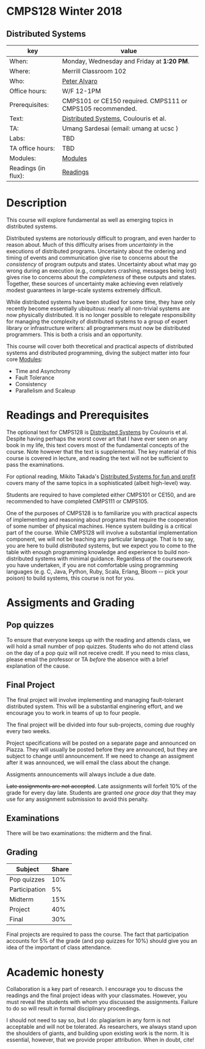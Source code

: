 # CMPS128 Winter 2018
## Distributed Systems
| key | value | 
|-----|-------|
|When: | Monday, Wednesday and Friday at <b>1:20 PM</b>. |
|Where: | Merrill Classroom 102 |
|Who: | [Peter Alvaro](http://people.ucsc.edu/~palvaro/) |
|Office hours: | W/F 12-1PM |
|Prerequisites: | CMPS101 or CE150 required. CMPS111 or CMPS105 recommended. |
|Text: | [Distributed Systems](http://www.amazon.com/Distributed-Systems-Concepts-Design-5th/dp/0132143011/), Coulouris et al.|
|TA: | Umang Sardesai (email: umang at ucsc )|
|Labs: | TBD|
|TA office hours: | TBD|
|Modules: | [Modules](modules.md)|
|Readings (in flux): | [Readings](readings.md)|

# Description

This course will explore fundamental as well as emerging topics in distributed systems.

Distributed systems are notoriously difficult to program, and even harder to reason about.  Much of this difficulty arises from *uncertainty* in the executions of distributed programs.  Uncertainty about the ordering and timing of events and communication give rise to concerns about the *consistency* of program outputs and states. Uncertainty about what may go wrong during an execution (e.g., computers crashing, messages being lost) gives rise to concerns about the *completeness* of these outputs and states.  Together, these sources of uncertainty make achieving even relatively modest guarantees in large-scale systems extremely difficult.

While distributed systems have been studied for some time, they have only recently become essentially ubiquitous:
nearly all non-trivial systems are now physically distributed.  It is no longer possible to relegate responsibility for managing the complexity of distributed systems to a group of expert library or infrastructure writers: all programmers must now be distributed programmers. This is both a crisis and an opportunity.

This course will cover both theoretical and practical aspects of distributed systems and distributed programming, diving the subject
matter into four core [Modules](modules.md):

 * Time and Asynchrony
 * Fault Tolerance
 * Consistency
 * Parallelism and Scaleup

 
# Readings and Prerequisites

The optional text for CMPS128 is [Distributed Systems](http://www.amazon.com/Distributed-Systems-Concepts-Design-5th/dp/0132143011/) by Coulouris et al.  Despite having perhaps the worst cover art that I have ever seen on any book in my life, this text covers most of the fundamental
concepts of the course.  Note however that the text is supplemental.  The key material of this course is covered in lecture, and reading the text will not be sufficient to pass the examinations.

For optional reading, Mikito Takada's [Distributed Systems for fun and profit](http://book.mixu.net/distsys/) covers 
many of the same topics in a sophisticated (albeit high-level) way.

Students are required to have completed either CMPS101 or CE150, and are recommended to have completed CMPS111 or CMPS105.

One of the purposes of CMPS128 is to familiarize you with practical aspects of implementing and reasoning about programs that 
require the cooperation of some number of physical machines.  Hence system building is a critical part of the course.
While CMPS128 will involve a substantial implementation component, we will not be teaching any particular language.
That is to say, you are here to build *distributed* systems, 
but we expect you to come to the table with enough programming knowledge and experience to build non-distributed systems with minimal guidance.  Regardless of the coursework you have undertaken, if you are not comfortable using programming languages 
(e.g. C, Java, Python, Ruby, Scala, Erlang, Bloom -- pick your poison) to build systems, this course is not for you.



 
# Assigments and Grading

## Pop quizzes

To ensure that everyone keeps up with the reading and attends class, we will hold a small number of pop quizzes.  Students who do not attend class on the day of a pop quiz will not receive credit.  If you need to miss class, please email the professor or TA *before* the absence with a brief explanation of the cause.

## Final Project

The final project will involve implementing and managing fault-tolerant distributed system.  This will be a substantial enginering effort, and we encourage you to work in teams of up to four people.

The final project will be divided into four sub-projects, coming due roughly every two weeks.

Project specifications will be posted on a separate page and announced on Piazza.  They will usually be posted before they are announced, but they are subject to change until announcement.  If we need to change an assigment after it was announced, we will email the class about the change.

Assigments announcements will always include a due date.  

<del>Late assignments are not accepted</del>.  Late assignments will forfeit 10% of the grade for every day late.  Students are granted *one grace day* that they may use for any assignment submission to avoid this penalty.


## Examinations

There will be two examinations: the midterm and the final.

## Grading

| Subject | Share |
|-------|---------|
| Pop quizzes | 10% |
| Participation | 5% |
| Midterm | 15% |
| Project | 40% |
| Final   | 30%   | 

Final projects are required to pass the course.  The fact that participation accounts for 5% of the grade (and pop quizzes for 10%) should give you an idea of the important of class attendance.  

# Academic honesty

Collaboration is a key part of research.  I encourage you to discuss the readings and the final project ideas with your classmates.  However, you must reveal the students with whom you discussed the assignments.  Failure to do so will result in formal disciplinary proceedings.  

I should not need to say so, but I do: plagiarism in any form is not acceptable and will not be tolerated.  As researchers, we always stand upon the shoulders of giants, and building upon existing work is the norm.  It is essential, however, that we provide proper attribution.  When in doubt, cite!  
